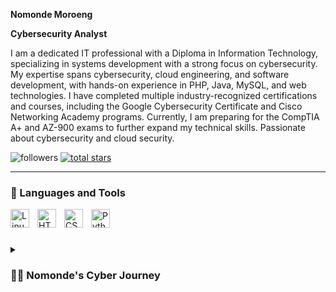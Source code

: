 **Nomonde Moroeng**

**Cybersecurity Analyst**

I am a dedicated IT professional with a Diploma in Information Technology, specializing in systems development with a strong focus on cybersecurity. My expertise spans cybersecurity, cloud engineering, and software development, with hands-on experience in PHP, Java, MySQL, and web technologies. I have completed multiple industry-recognized certifications and courses, including the Google Cybersecurity Certificate and Cisco Networking Academy programs. Currently, I am preparing for the CompTIA A+ and AZ-900 exams to further expand my technical skills. Passionate about cybersecurity and cloud security.

   <p align="left">
         <img alt="followers" title="Follow me on Github" src="https://custom-icon-badges.demolab.com/github/followers/ForrestKnight?color=236ad3&labelColor=1155ba&style=for-the-badge&logo=person-add&label=Follow&logoColor=white"/></a>
      <a href="https://github.com/ForrestKnight?tab=repositories&sort=stargazers">
         <img alt="total stars" title="Total stars on GitHub" src="https://custom-icon-badges.demolab.com/github/stars/ForrestKnight?color=55960c&style=for-the-badge&labelColor=488207&logo=star"/></a>
   </p>

---

### 🧰 Languages and Tools

<img align="left" alt="Linux" width="30px" style="padding-right:10px;" src="https://cdn.jsdelivr.net/gh/devicons/devicon/icons/linux/linux-original.svg" />
<img align="left" alt="HTML" width="30px" style="padding-right:10px;" src="https://cdn.jsdelivr.net/gh/devicons/devicon/icons/html5/html5-plain.svg" />
<img align="left" alt="CSS" width="30px" style="padding-right:10px;" src="https://cdn.jsdelivr.net/gh/devicons/devicon/icons/css3/css3-plain.svg" />
<img align="left" alt="Python" width="30px" style="padding-right:10px;" src="https://cdn.jsdelivr.net/gh/devicons/devicon/icons/python/python-plain.svg" />
<br />

#
<details>
 <summary><h3>👨‍💻 Nomonde's Cyber Journey</h3></summary>
**From Curiosity to CyberSecurity: My IT Journey**  

I am a dedicated IT professional, but my journey started with nothing more than curiosity. Growing up, I was always fascinated by how technology worked—how websites loaded, how networks connected, and how cyber threats were prevented. This curiosity led me to pursue a diploma in Information Technology, specializing in systems development with a strong focus on cybersecurity.  

During my studies, I explored various areas of IT, from programming in PHP and Java to database management with MySQL. However, it wasn’t until I took cybersecurity courses, including the Google Cybersecurity Certificate and Cisco Networking Academy programs, that I truly found my passion. The idea of protecting systems and data from cyber threats excited me, and I knew this was the field I wanted to build my career in.  

Determined to expand my knowledge, I dived into hands-on learning through TryHackMe and other cybersecurity labs. I also worked on real-world projects, including phishing awareness simulations and secure web application development. Along the way, I realized that cloud security was the future, and I decided to merge my cybersecurity expertise with cloud technologies.  

Now, I am preparing for multiple certifications, including CompTIA A+ and AZ-900, to sharpen my skills and position myself for a career as a Cyber Analyst. While my journey is still ongoing, each step has reinforced my passion for cybersecurity and cloud security.  

I share my story to inspire those who are just starting or considering a transition into IT. With dedication, continuous learning, and a willingness to embrace new challenges, anyone can carve out a successful career in this ever-evolving field.  


